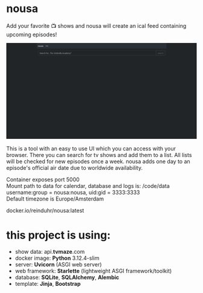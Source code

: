 # nousa
Add your favorite 📺 shows and nousa will create an ical feed containing upcoming episodes!

![nousa ui preview](https://github.com/reinduhr/nousa/blob/main/nousa.gif)

This is a tool with an easy to use UI which you can access with your browser. There you can search for tv shows and add them to a list. All lists will be checked for new episodes once a week. nousa adds one day to an episode's official air date due to worldwide availability.

Container exposes port 5000\
Mount path to data for calendar, database and logs is: /code/data\
username:group = nousa:nousa, uid:gid = 3333:3333\
Default timezone is Europe/Amsterdam

docker.io/reinduhr/nousa:latest

# this project is using: 
 - show data: api.**tvmaze**.com
 - docker image: **Python** 3.12.4-slim 
 - server: **Uvicorn** (ASGI web server)
 - web framework: **Starlette** (lightweight ASGI framework/toolkit)    
 - database: **SQLite**, **SQLAlchemy**, **Alembic**
 - template: **Jinja**, **Bootstrap**
